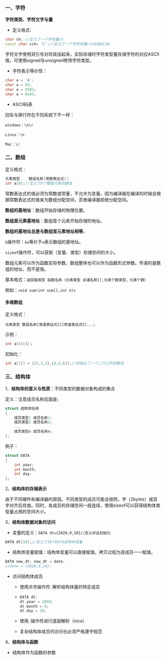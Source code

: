 ### 一、字符

**字符类型、字符文字与量**

- 定义格式:

```c++
char ch; //定义了一个字符量ch
const char cch= 'C';//定义了一个字符常量cch初始化为C
```

字符文字使用双引号对将其括起来，实际存储时字符类型量存储字符的对应ASCII值，可使用signed与unsigned修饰字符类型。

- 字符表示等价性：

```c++
char a = 'A';
char a = 65;
char a = 0101;
char a = 0x41;
```

- ASCII码表



回车与换行符在不同系统下不一样：

```
windows：\n\r

Linux：\n

Mac：\r
```

### 二、数组

定义格式：

```c++
元素类型	数组名称[常数表达式]；
int a[8];//定义了8个整数元素的数组
```

常数表达式的值必须为常数或常量，不允许为变量。因为编译器在编译的时候会根据常数表达式的值来为数组分配空间，否者编译器拒绝分配空间。



**数组的基地址**：数组开始存储的物理位置。

**数组首元素基地址**：数组首个元素开始存储的地址。

**数组的基地址总是与数组首元素地址相等**。



`&`操作符：`&a`等价于`a`表示数组的基地址。

`sizeof`操作符，可以获取（变量、类型）存储空间的大小。



数组元素可以作为函数实际参数，数组整体也可以作为函数形式参数。传递的是数组的地址，而不是值。

基本格式：`返回值类型 函数名称（元素类型 诉诸名称[],元素个数类型，元素个数）`

例如：`void sum(int num[],int n)s`

####  多维数组

定义格式：

```
元素类型 数组名称[常速表达式1][常速表达式2]...;
```

示例：

```c++
int a[4][4]；
```

初始化：

```c++
int a[][] = {{1,2,3},{4,5,6}};//初始化了一个二行三列的数组
```

### 三、结构体

1、**结构体的意义与性质**：不同类型的数据对象构成的集合

定义：注意成员名称后面是`;`

```c++
struct 结构体名称
{
    成员类型1 成员名称1;
    成员类型2 成员名称2;
    ...
    成员类型n 成员名称n;
};
```

例子：

```c++
struct DATA
{
    int year;
    int month;
    int day;
};
```



2、**结构体的存储表示**

由于不同硬件和编译器的原因，不同类型的成员可能会按照，字（2bytes）或双字对齐后存放。同时，各成员的存储空间一般连续，使用sizeof可以获得结构体类型量占用的空间大小。

3、**结构体数据对象的访问**

- 变量的定义：`DATA dt={2020,9,10}//定义并且初始化`

```c++
DATA dt[10];//定义了10个DATA结构体变量
```

- 结构体变量赋值：结构体变量可以直接赋值，拷贝过程为逐成员一一赋值。

```c++
DATA new_dt; new_dt = date;
//date = {2020,9,10};
```

- 访问结构体成员

  - 使用点号操作符`.`解析结构体量的特定成员

  - ```c++
    DATA dt;
    dt.year = 2020;
    dt.month = 9;
    dt.day = 10;
    ```

  - 使用`.`操作符进行逐层解析（*nice*）

  - 复杂结构体成员的访问也必须严格遵守规范

4、**结构体与函数**

- 结构体作为函数的参数

```c++

```

